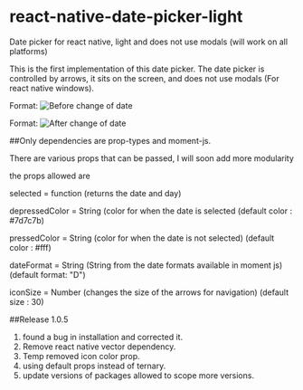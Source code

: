 # react-native-date-picker-light
Date picker for react native, light and does not use modals (will work on all platforms)


This is the first implementation of this date picker. The date picker is controlled by arrows, it sits on the screen,
and does not use modals (For react native windows).


Format: ![Before change of date](https://i.imgur.com/0t7KyZU.png)

Format: ![After change of date](https://i.imgur.com/XMpZCWH.png)


##Only dependencies are prop-types and moment-js. 


There are various props that can be passed, I will soon add more modularity

the props allowed are 

selected = function (returns the date and day)

depressedColor = String (color for when the date is selected (default color : #7d7c7b)

pressedColor = String (color for when the date is not selected) (default color : #fff)

dateFormat = String (String from the date formats available in moment js) (default format: "D")

iconSize = Number (changes the size of the arrows for navigation) (default size : 30)



##Release 1.0.5

1) found a bug in installation and corrected it.
2) Remove react native vector dependency. 
3) Temp removed icon color prop.
4) using default props instead of ternary.
5) update versions of packages allowed to scope more versions.